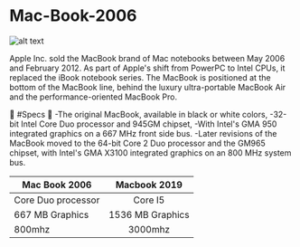 # Mac-Book-2006
 
![alt text](https://github.com/JADHAMMOUDEH/Mac-Book-2008/assets/156061062/aade04ad-9d45-44da-8794-fd80351758ed)


Apple Inc. sold the MacBook brand of Mac notebooks between May 2006 and February 2012. As part of Apple's shift from PowerPC to Intel CPUs, it replaced the iBook notebook series. The MacBook is positioned at the bottom of the MacBook line, behind the luxury ultra-portable MacBook Air and the performance-oriented MacBook Pro. 



💫 #Specs 💫 
-The original MacBook, available in black or white colors,
-32-bit Intel Core Duo processor and 945GM chipset, 
-With Intel's GMA 950 integrated graphics on a 667 MHz front side bus. 
-Later revisions of the MacBook moved to the 64-bit Core 2 Duo processor and the GM965 chipset, with Intel's GMA X3100 integrated graphics on an 800 MHz system bus.

| Mac Book 2006| Macbook 2019        
| ------------- |:-------------:| 
|Core Duo processor| Core I5 | 
| 667 MB Graphics    | 1536 MB Graphics     |   
| 800mhz | 3000mhz      |    
